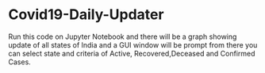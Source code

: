 # Covid19-Daily-Updater
Run this code on Jupyter Notebook and there will be a graph showing update of all states of India and a GUI window will be prompt from there you can select state and criteria of Active, Recovered,Deceased and Confirmed Cases.
